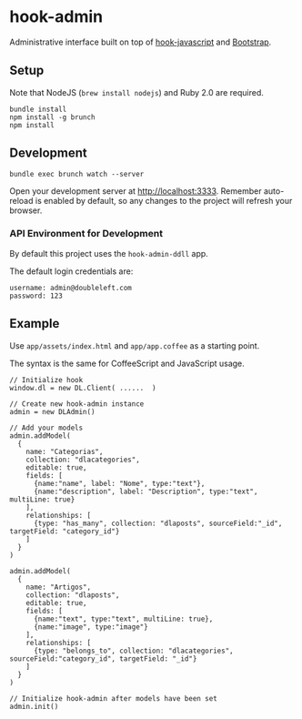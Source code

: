 hook-admin
==========
Administrative interface built on top of [hook-javascript](https://github.com/doubleleft/hook-javascript) and [Bootstrap](http://getbootstrap.com/).

Setup
-----
Note that NodeJS (`brew install nodejs`) and Ruby 2.0 are required.
    
    bundle install
    npm install -g brunch
    npm install

Development
-----------

    bundle exec brunch watch --server


Open your development server at [http://localhost:3333](). Remember auto-reload is enabled by default, so any changes to the project will refresh your browser.


### API Environment for Development

By default this project uses the `hook-admin-ddll` app.

The default login credentials are:

    username: admin@doubleleft.com
    password: 123

Example
-------

Use `app/assets/index.html` and `app/app.coffee` as a starting point.

The syntax is the same for CoffeeScript and JavaScript usage.


    // Initialize hook
    window.dl = new DL.Client( ......  )

    // Create new hook-admin instance
    admin = new DLAdmin()

    // Add your models
    admin.addModel(
      {
        name: "Categorias",
        collection: "dlacategories", 
        editable: true,
        fields: [
          {name:"name", label: "Nome", type:"text"}, 
          {name:"description", label: "Description", type:"text", multiLine: true}
        ],
        relationships: [
          {type: "has_many", collection: "dlaposts", sourceField:"_id", targetField: "category_id"}
        ]
      }
    )

    admin.addModel(
      {
        name: "Artigos",
        collection: "dlaposts",
        editable: true,
        fields: [
          {name:"text", type:"text", multiLine: true},
          {name:"image", type:"image"}
        ],
        relationships: [
          {type: "belongs_to", collection: "dlacategories", sourceField:"category_id", targetField: "_id"}
        ]
      }
    )

    // Initialize hook-admin after models have been set
    admin.init()